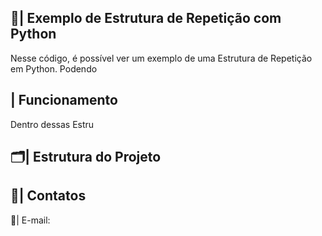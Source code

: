  ## 📑| Exemplo de Estrutura de Repetição com Python 

   Nesse código, é possível ver um exemplo de uma Estrutura de Repetição em Python. Podendo 

 ## | Funcionamento

  Dentro dessas Estru
 
 ## 🗂️| Estrutura do Projeto



 ## 📱| Contatos

   📩| E-mail: 
 
